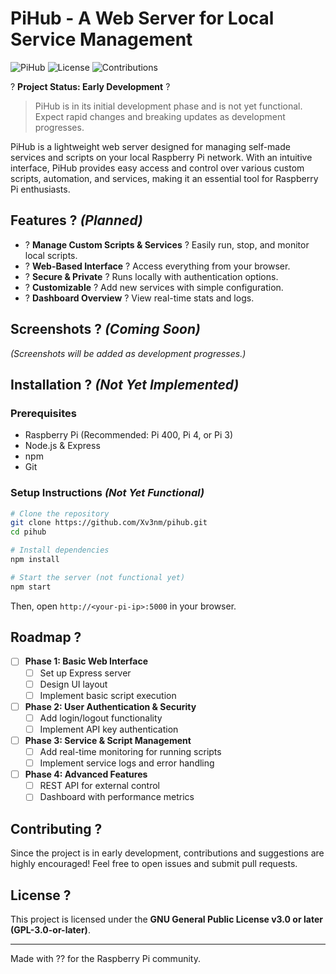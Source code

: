 # PiHub - A Web Server for Local Service Management

![PiHub](https://img.shields.io/badge/RaspberryPi-400-red?style=flat-square) ![License](https://img.shields.io/badge/license-GPL--3.0--or--later-blue?style=flat-square) ![Contributions](https://img.shields.io/badge/contributions-welcome-brightgreen?style=flat-square)

? **Project Status: Early Development** ?
> PiHub is in its initial development phase and is not yet functional. Expect rapid changes and breaking updates as development progresses.

PiHub is a lightweight web server designed for managing self-made services and scripts on your local Raspberry Pi network. With an intuitive interface, PiHub provides easy access and control over various custom scripts, automation, and services, making it an essential tool for Raspberry Pi enthusiasts.

## Features ? _(Planned)_
- ? **Manage Custom Scripts & Services** ? Easily run, stop, and monitor local scripts.
- ? **Web-Based Interface** ? Access everything from your browser.
- ? **Secure & Private** ? Runs locally with authentication options.
- ? **Customizable** ? Add new services with simple configuration.
- ? **Dashboard Overview** ? View real-time stats and logs.

## Screenshots ? _(Coming Soon)_
_(Screenshots will be added as development progresses.)_

## Installation ? _(Not Yet Implemented)_
### Prerequisites
- Raspberry Pi (Recommended: Pi 400, Pi 4, or Pi 3)
- Node.js & Express
- npm
- Git

### Setup Instructions _(Not Yet Functional)_
```bash
# Clone the repository
git clone https://github.com/Xv3nm/pihub.git
cd pihub

# Install dependencies
npm install

# Start the server (not functional yet)
npm start
```
Then, open `http://<your-pi-ip>:5000` in your browser.

## Roadmap ?
- [ ] **Phase 1: Basic Web Interface**
  - [ ] Set up Express server
  - [ ] Design UI layout
  - [ ] Implement basic script execution
- [ ] **Phase 2: User Authentication & Security**
  - [ ] Add login/logout functionality
  - [ ] Implement API key authentication
- [ ] **Phase 3: Service & Script Management**
  - [ ] Add real-time monitoring for running scripts
  - [ ] Implement service logs and error handling
- [ ] **Phase 4: Advanced Features**
  - [ ] REST API for external control
  - [ ] Dashboard with performance metrics

## Contributing ?
Since the project is in early development, contributions and suggestions are highly encouraged! Feel free to open issues and submit pull requests.

## License ?
This project is licensed under the **GNU General Public License v3.0 or later (GPL-3.0-or-later)**.

---
Made with ?? for the Raspberry Pi community.

